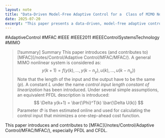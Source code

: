 ```yaml
---
layout: note
title: "Data-Driven Model-Free Adaptive Control for a  Class of MIMO Nonlinear Discrete-Time Systems"
date: 2025-07-20
excerpt: "This paper presents a data-driven, model-free adaptive control method for a class of MIMO nonlinear discrete-time systems, enabling online estimation and control input calculation."
---
```


#AdaptiveControl #MFAC #IEEE #IEEE2011 
#IEEEControlSystemsTechnology #MIMO
>[!summary] Summary
>This paper introduces (and contributes to) [MFAC](/notes/Control/Adaptive Control/MFAC/MFAC/).
>A general MIMO nonlinear system is considered as:
>$$
> y(k+1)=f(y(k),...,y(k-n_y),u(k),...,u(k-n_u))
>$$
>Note that the length of the input and the output have to be the same ($p$). A constant $L$ under the name _control input length constant of linearization_ has been introduced. Under several simple assumptions, an equivalent PFDL description is introduced:
>$$
>\Delta y(k+1) = \bar{\Phi}^T(k) \bar{\Delta U(k)}
>$$
>Parameter $\Phi$ is then estimated online and used for calculating the control input that minimizes a one-step-ahead cost function.
 
This paper introduces and contributes to [MFAC](/notes/Control/Adaptive Control/MFAC/MFAC/), especially PFDL and CFDL.